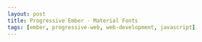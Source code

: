 ```yaml
---
layout: post
title: Progressive Ember - Material Fonts
tags: [ember, progressive-web, web-development, javascript]
---
```


